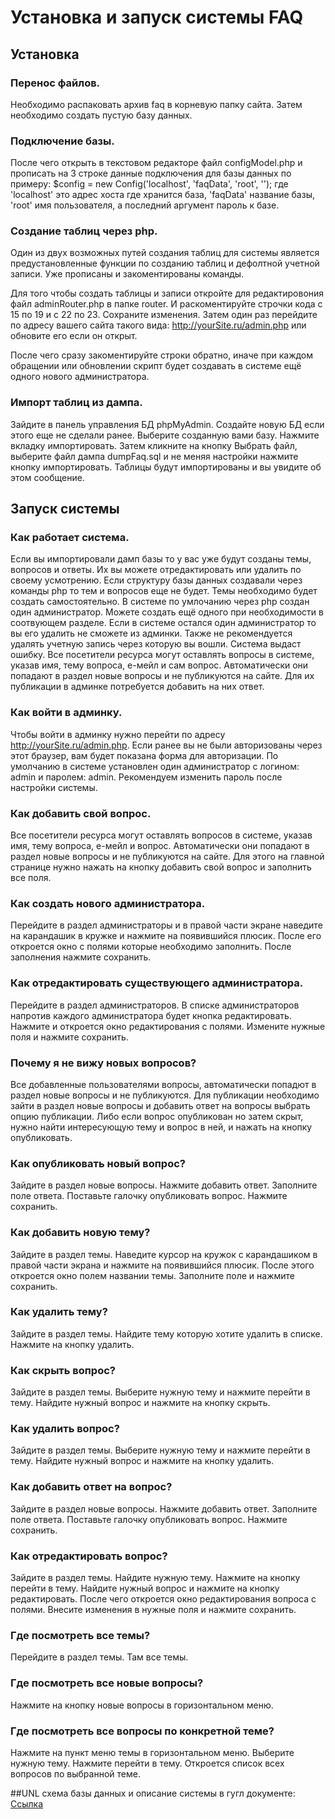 # Установка и запуск системы FAQ

## Установка

### Перенос файлов.
Необходимо распаковать архив faq в корневую папку сайта. Затем необходимо создать пустую базу данных. 

### Подключение базы.
После чего открыть в текстовом редакторе файл configModel.php и прописать на 3 строке  данные подключения для базы данных по примеру:
$config = new Config('localhost', 'faqData', 'root', '');  где 'localhost' это адрес хоста где хранится база,  'faqData' название базы, 'root' имя пользователя, а последний аргумент пароль к базе.

### Создание таблиц через php.
Один из двух возможных путей создания таблиц для системы является предустановленные функции по созданию таблиц и дефолтной учетной записи. Уже прописаны и закоментированы команды.

Для того чтобы создать таблицы и записи откройте для редактировония файл adminRouter.php в папке router. И раскоментируйте строчки кода с 15 по 19 и с 22 по 23. Сохраните изменения. Затем один раз перейдите по адресу вашего сайта такого вида: http://yourSite.ru/admin.php или обновите его если он открыт.

После чего сразу  закоментируйте строки обратно, иначе при каждом обращении или обновлении скрипт будет создавать в системе ещё одного нового администратора.
### Импорт таблиц из дампа.
Зайдите в панель управления БД phpMyAdmin. Создайте новую БД если этого еще не сделали ранее. Выберите созданную вами базу. Нажмите вкладку импортировать. Затем кликните на кнопку Выбрать файл, выберите файл дампа dumpFaq.sql и не меняя настройки нажмите кнопку импортировать. Таблицы будут импортированы и вы увидите об этом сообщение.

## Запуск системы
### Как работает система.
Если вы импортировали дамп базы то у вас уже будут созданы темы, вопросов и ответы. Их вы  можете  отредактировать  или удалить по своему усмотрению. Если структуру базы данных создавали через команды php то тем и вопросов еще не будет. Темы необходимо будет создать самостоятельно. 
В  системе по умлочанию через php создан один администратор. Можете создать  ещё одного при необходимости в соотвующем разделе. Если в системе остался один администратор то вы его удалить не сможете из админки. Также не рекомендуется удалять учетную запись через которую вы вошли. Система выдаст ошибку. 
Все посетители ресурса могут оставлять вопросы в системе, указав имя, тему вопроса, е-мейл и сам вопрос. Автоматически они попадают в раздел новые вопросы и не публикуются на сайте. Для их публикации в админке потребуется добавить на них ответ.

### Как войти в админку.
Чтобы войти в админку нужно перейти по адресу http://yourSite.ru/admin.php. Если ранее вы не были авторизованы через этот браузер, вам будет показана форма для авторизации. По умолчанию в системе установлен один администратор с логином: admin и паролем: admin. Рекомендуем изменить пароль после настройки системы.
### Как добавить свой вопрос.
Все посетители ресурса могут оставлять вопросов в системе, указав имя, тему вопроса, е-мейл и вопрос. Автоматически они попадают в раздел новые вопросы и не публикуются на сайте. Для этого на главной странице нужно нажать на кнопку добавить свой вопрос и заполнить все поля.

### Как создать нового администратора.
Перейдите в раздел администраторы и в правой части экране наведите на карандашик в кружке и нажмите на появившийся плюсик. После его откроется окно с полями которые необходимо заполнить. После заполнения нажмите сохранить.

### Как отредактировать существующего администратора.
Перейдите в раздел администраторов. В списке администраторов напротив каждого администратора будет кнопка редактировать. Нажмите и откроется окно редактирования с полями. Измените нужные поля и нажмите сохранить.

### Почему я не вижу новых вопросов?
Все добавленные пользователями вопросы, автоматически попадют в раздел новые вопросы и не публикуются. Для публикации необходимо зайти в раздел новые вопросы и добавить ответ на вопросы выбрать опцию публикации. Либо если вопрос опубликован но затем скрыт, нужно найти интересующую тему и вопрос в ней, и нажать на кнопку опубликовать.

### Как опубликовать новый вопрос?
Зайдите в раздел новые вопросы. Нажмите добавить ответ. Заполните поле ответа. Поставьте галочку опубликовать вопрос. Нажмите сохранить.

### Как добавить новую тему?
Зайдите в раздел темы. Наведите курсор на кружок с карандашиком в правой части экрана и нажмите на появившийся плюсик. После этого откроется окно  полем названии темы. Заполните поле и нажмите сохранить.

### Как удалить тему?
Зайдите в раздел темы. Найдите тему которую хотите удалить в списке. Нажмите на кнопку удалить.

### Как скрыть вопрос?
Зайдите в раздел темы. Выберите нужную тему и нажмите перейти в тему. Найдите нужный вопрос и нажмите на кнопку скрыть.

### Как удалить вопрос?
Зайдите в раздел темы. Выберите нужную тему и нажмите перейти в тему. Найдите нужный вопрос и нажмите на кнопку удалить.

### Как добавить ответ на вопрос?
Зайдите в раздел новые вопросы. Нажмите добавить ответ. Заполните поле ответа. Поставьте галочку опубликовать вопрос. Нажмите сохранить.

### Как отредактировать вопрос?
Зайдите в раздел темы. Найдите нужную тему. Нажмите на кнопку перейти в тему. Найдите нужный вопрос и нажмите на кнопку редактировать. После чего откроется окно редактирования вопроса с полями. Внесите изменения в нужные поля и нажмите сохранить.

### Где посмотреть все темы?
Перейдите в раздел темы. Там все темы.

### Где посмотреть все новые вопросы?
Нажмите на кнопку новые вопросы в горизонтальном меню.

### Где посмотреть все вопросы по конкретной теме?
Нажмите на пункт меню темы в горизонтальном меню. Выберите нужную тему. Нажмите перейти в тему. Откроется список всех вопросов по выбранной теме.

##UNL схема базы данных и описание системы в гугл документе:
 <a href="https://docs.google.com/document/d/18vtuKs3FtWhX1CG26DDXTGU28ENLr73xjvm7C0Ebyp8/edit?usp=sharing">Ссылка</a>

